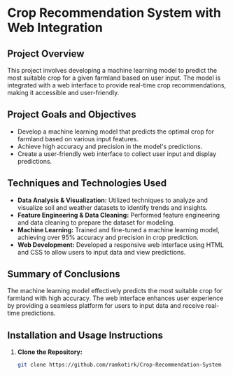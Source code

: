 # Crop Recommendation System with Web Integration

## Project Overview

This project involves developing a machine learning model to predict the most suitable crop for a given farmland based on user input. The model is integrated with a web interface to provide real-time crop recommendations, making it accessible and user-friendly.

## Project Goals and Objectives

- Develop a machine learning model that predicts the optimal crop for farmland based on various input features.
- Achieve high accuracy and precision in the model's predictions.
- Create a user-friendly web interface to collect user input and display predictions.

## Techniques and Technologies Used

- **Data Analysis & Visualization:** Utilized techniques to analyze and visualize soil and weather datasets to identify trends and insights.
- **Feature Engineering & Data Cleaning:** Performed feature engineering and data cleaning to prepare the dataset for modeling.
- **Machine Learning:** Trained and fine-tuned a machine learning model, achieving over 95% accuracy and precision in crop prediction.
- **Web Development:** Developed a responsive web interface using HTML and CSS to allow users to input data and view predictions.

## Summary of Conclusions

The machine learning model effectively predicts the most suitable crop for farmland with high accuracy. The web interface enhances user experience by providing a seamless platform for users to input data and receive real-time predictions.

## Installation and Usage Instructions

1. **Clone the Repository:**
   ```bash
   git clone https://github.com/ramkotirk/Crop-Recommendation-System
